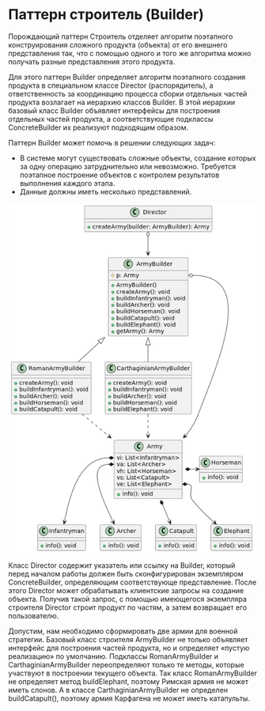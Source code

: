 # Паттерн строитель (Builder)
Порождающий паттерн Строитель отделяет алгоритм поэтапного конструирования сложного продукта (объекта) от его внешнего представления так, что с помощью одного и того же алгоритма можно получать разные представления этого продукта.

Для этого паттерн Builder определяет алгоритм поэтапного создания продукта в специальном классе Director (распорядитель), а ответственность за координацию процесса сборки отдельных частей продукта возлагает на иерархию классов Builder. В этой иерархии базовый класс Builder объявляет интерфейсы для построения отдельных частей продукта, а соответствующие подклассы ConcreteBuilder их реализуют подходящим образом.

Паттерн Builder может помочь в решении следующих задач:
* В системе могут существовать сложные объекты, создание которых за одну операцию затруднительно или невозможно. Требуется поэтапное построение объектов с контролем результатов выполнения каждого этапа.
* Данные должны иметь несколько представлений.

<img src="Builder.png" alt="UML">

Класс Director содержит указатель или ссылку на Builder, который перед началом работы должен быть сконфигурирован экземпляром ConcreteBuilder, определяющим соответствующе представление. После этого Director может обрабатывать клиентские запросы на создание объекта. Получив такой запрос, с помощью имеющегося экземпляра строителя Director строит продукт по частям, а затем возвращает его пользователю.

Допустим, нам необходимо сформировать две армии для военной стратегии. Базовый класс строителя ArmyBuilder не только объявляет интерфейс для построения частей продукта, но и определяет «пустую реализацию» по умолчанию. Подклассы RomanArmyBuilder и CarthaginianArmyBuilder переопределяют только те методы, которые участвуют в построении текущего объекта. Так класс RomanArmyBuilder не определяет метод buildElephant, поэтому Римская армия не может иметь слонов. А в классе CarthaginianArmyBuilder не определен buildCatapult(), поэтому армия Карфагена не может иметь катапульты.